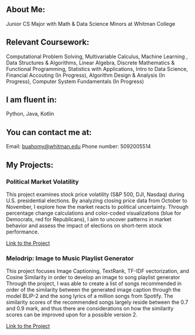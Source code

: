 
## About Me: 
Junior CS Major with Math & Data Science Minors at Whitman College

## Relevant Coursework: 
Computational Problem Solving, Multivariable Calculus, Machine Learning , Data Structures &
Algorithms, Linear Algebra, Discrete Mathematics & Functional Programming, Statistics with Applications, Intro to Data Science, Financial Accouting (In Progress), Algorithm Design & Analysis (In Progress), Computer System Fundamentals (In Progress)

## I am fluent in: 
Python, Java, Kotlin

## You can contact me at: 
Email: buahomy@whitman.edu
Phone number: 5092005514

## My Projects:

### Political Market Volatility
This project examines stock price volatility (S&P 500, DJI, Nasdaq) during U.S. presidential elections. By analyzing closing price data from October to November, I explore how the market reacts to political uncertainty. Through percentage change calculations and color-coded visualizations (blue for Democrats, red for Republicans), I aim to uncover patterns in market behavior and assess the impact of elections on short-term stock performance.

[Link to the Project](https://buahomy.github.io/Political-Market-Volatility/)

### Melodrip: Image to Music Playlist Generator
This project focuses Image Captioning, TextRank, TF-IDF vectorization, and Cosine Similarity in order to develop an image to song playlist generator Through the project, I was able to create a list of songs recommended in order of the similarity between the generated image caption through the model BLIP-2 and the song lyrics of a million songs from Spotify. The similarity scores of the recommended songs largely reside between the 0.7 and 0.9 mark, and thus there are considerations on how the similarity scores can be improved upon for a possible version 2.

[Link to the Project](https://buahomy.github.io/Image-to-Music-Playlist-Generator/)
